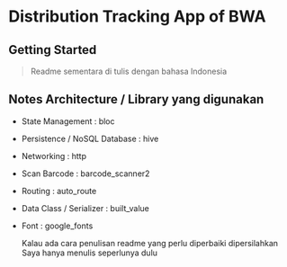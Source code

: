# Distribution Tracking App of BWA

## Getting Started

> Readme sementara di tulis dengan bahasa Indonesia

## Notes Architecture / Library yang digunakan

- State Management : bloc
- Persistence / NoSQL Database : hive
- Networking : http
- Scan Barcode : barcode_scanner2
- Routing : auto_route
- Data Class / Serializer : built_value
- Font : google_fonts


    Kalau ada cara penulisan readme yang perlu diperbaiki dipersilahkan
    Saya hanya menulis seperlunya dulu
